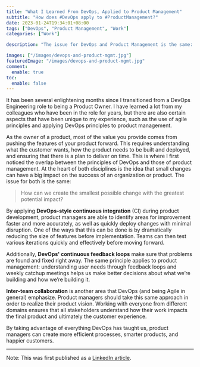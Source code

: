 ```yaml
---
title: "What I Learned From DevOps, Applied to Product Management"
subtitle: "How does #DevOps apply to #ProductManagement?"
date: 2023-01-24T19:34:01+08:00
tags: ["DevOps", "Product Management", "Work"]
categories: ["Work"]

description: "The issue for DevOps and Product Management is the same: How can we create the smallest possible change with the greatest potential impact?"

images: ["/images/devops-and-product-mgmt.jpg"]
featuredImage: "/images/devops-and-product-mgmt.jpg"
comment:
  enable: true
toc:
  enable: false
---
```

<!--more-->

It has been several enlightening months since I transitioned from a DevOps Engineering role to being a Product Owner. I have learned a lot from my colleagues who have been in the role for years, but there are also certain aspects that have been unique to my experience, such as the use of agile principles and applying DevOps principles to product management.

As the owner of a product, most of the value you provide comes from pushing the features of your product forward. This requires understanding what the customer wants, how the product needs to be built and deployed, and ensuring that there is a plan to deliver on time. This is where I first noticed the overlap between the principles of DevOps and those of product management. At the heart of both disciplines is the idea that small changes can have a big impact on the success of an organization or product. The issue for both is the same:

> How can we create the smallest possible change with the greatest potential impact?

By applying **DevOps-style continuous integration** (CI) during product development, product managers are able to identify areas for improvement faster and more accurately, as well as quickly deploy changes with minimal disruption. One of the ways that this can be done is by dramatically reducing the size of features before implementation. Teams can then test various iterations quickly and effectively before moving forward.

Additionally, **DevOps' continuous feedback loops** make sure that problems are found and fixed right away. The same principle applies to product management: understanding user needs through feedback loops and weekly catchup meetings helps us make better decisions about what we’re building and how we’re building it.

**Inter-team collaboration** is another area that DevOps (and being Agile in general) emphasize. Product managers should take this same approach in order to realize their product vision. Working with everyone from different domains ensures that all stakeholders understand how their work impacts the final product and ultimately the customer experience.

By taking advantage of everything DevOps has taught us, product managers can create more efficient processes, smarter products, and happier customers.

----
Note: This was first published as a [LinkedIn article](https://www.linkedin.com/pulse/what-i-learned-from-devops-applied-product-management-capistrano/?trackingId=Ni9hfQVfQpOViVe443ryTw%3D%3D).